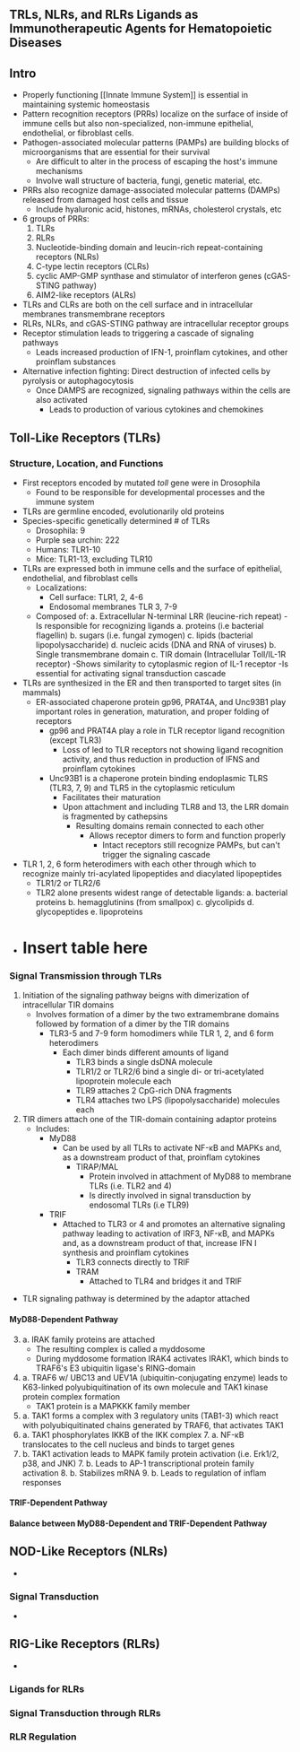 ## TRLs, NLRs, and RLRs Ligands as Immunotherapeutic Agents for Hematopoietic Diseases

## Intro
- Properly functioning [[Innate Immune System]] is essential in maintaining systemic homeostasis
- Pattern recognition receptors (PRRs) localize on the surface of inside of immune cells but also non-specialized, non-immune epithelial, endothelial, or fibroblast cells. 
- Pathogen-associated molecular patterns (PAMPs) are building blocks of microorganisms that are essential for their survival
	- Are difficult to alter in the process of escaping the host's immune mechanisms
	- Involve wall structure of bacteria, fungi, genetic material, etc.
- PRRs also recognize damage-associated molecular patterns (DAMPs) released from damaged host cells and tissue
	- Include hyaluronic acid, histones, mRNAs, cholesterol crystals, etc
- 6 groups of PRRs:
	1. TLRs
	2. RLRs
	3. Nucleotide-binding domain and leucin-rich repeat-containing receptors (NLRs)
	4. C-type lectin receptors (CLRs)
	5. cyclic AMP-GMP synthase and stimulator of interferon genes (cGAS-STING pathway)
	6. AIM2-like receptors (ALRs)
- TLRs and CLRs are both on the cell surface and in intracellular membranes transmembrane receptors
- RLRs, NLRs, and cGAS-STING pathway are intracellular receptor groups
- Receptor stimulation leads to triggering a cascade of signaling pathways
	- Leads increased production of IFN-1, proinflam cytokines, and other proinflam substances
- Alternative infection fighting: Direct destruction of infected cells by pyrolysis or autophagocytosis
	- Once DAMPS are recognized, signaling pathways within the cells are also activated
		- Leads to production of various cytokines and chemokines
## Toll-Like Receptors (TLRs)
### Structure, Location, and Functions
- First receptors encoded by mutated *toll* gene were in Drosophila
	- Found to be responsible for developmental processes and the immune system
- TLRs are germline encoded, evolutionarily old proteins
- Species-specific genetically determined # of TLRs
	- Drosophila: 9
	- Purple sea urchin: 222
	- Humans: TLR1-10
	- Mice: TLR1-13, excluding TLR10
- TLRs are expressed both in immune cells and the surface of epithelial, endothelial, and fibroblast cells
	- Localizations:
		- Cell surface: TLR1, 2, 4-6
		- Endosomal membranes TLR 3, 7-9
	- Composed of: 
		a. Extracellular N-terminal LRR (leucine-rich repeat)
			-Is responsible for recognizing ligands
				a. proteins (i.e bacterial flagellin)
				b. sugars (i.e. fungal zymogen)
				c. lipids (bacterial lipopolysaccharide)
				d. nucleic acids (DNA and RNA of viruses)
		b. Single transmembrane domain
		c. TIR domain (Intracellular Toll/IL-1R receptor)
			-Shows similarity to cytoplasmic region of IL-1 receptor
			-Is essential for activating signal transduction cascade 
- TLRs are synthesized in the ER and then transported to target sites (in mammals)
	- ER-associated chaperone protein gp96, PRAT4A, and Unc93B1 play important roles in generation, maturation, and proper folding of receptors
		- gp96 and PRAT4A play a role in TLR receptor ligand recognition (except TLR3)
			- Loss of led to TLR receptors not showing ligand recognition activity, and thus reduction in production of IFNS and proinflam cytokines
		-  Unc93B1 is a chaperone protein binding endoplasmic TLRS (TLR3, 7, 9) and TLR5 in the cytoplasmic reticulum
			- Facilitates their maturation
			- Upon attachment and including TLR8 and 13, the LRR domain is fragmented by cathepsins
				- Resulting domains remain connected to each other
					- Allows receptor dimers to form and function properly
						- Intact receptors still recognize PAMPs, but can't trigger the signaling cascade
- TLR 1, 2, 6 form heterodimers with each other through which to recognize mainly tri-acylated lipopeptides and diacylated lipopeptides
	- TLR1/2 or TLR2/6
	- TLR2 alone presents widest range of detectable ligands:
		a. bacterial proteins
		b. hemagglutinins (from smallpox)
		c. glycolipids
		d. glycopeptides
		e. lipoproteins
- # Insert table here
### Signal Transmission through TLRs
1. Initiation of the signaling pathway beigns with dimerization of intracellular TIR domains
	- Involves formation of a dimer by the two extramembrane domains followed by formation of a dimer by the TIR domains
		- TLR3-5 and 7-9 form homodimers while TLR 1, 2, and 6 form heterodimers
			- Each dimer binds different amounts of ligand
				- TLR3 binds a single dsDNA molecule
				-  TLR1/2 or TLR2/6 bind a single di- or tri-acetylated lipoprotein molecule each
				- TLR9 attaches 2 CpG-rich DNA fragments
				- TLR4 attaches two LPS (lipopolysaccharide) molecules each
2. TIR dimers attach one of the TIR-domain containing adaptor proteins
	- Includes: 
		- MyD88
			- Can be used by all TLRs to activate NF-κB and MAPKs and, as a downstream product of that, proinflam cytokines
				-  TIRAP/MAL
					- Protein involved in attachment of MyD88 to membrane TLRs (i.e. TLR2 and 4)
					- Is directly involved in signal transduction by endosomal TLRs (i.e TLR9)
		- TRIF
			- Attached to TLR3 or 4 and promotes an alternative signaling pathway leading to activation of IRF3, NF-κB, and MAPKs and, as a downstream product of that, increase IFN I synthesis and proinflam cytokines
				- TLR3 connects directly to TRIF
				- TRAM
					- Attached to TLR4 and bridges it and TRIF
- TLR signaling pathway is determined by the adaptor attached
#### MyD88-Dependent Pathway
3. a. IRAK family proteins are attached
	- The resulting complex is called a myddosome
	- During myddosome formation IRAK4 activates IRAK1, which binds to TRAF6's E3 ubiquitin ligase's RING-domain
4. a. TRAF6 w/ UBC13 and UEV1A (ubiquitin-conjugating enzyme) leads to K63-linked polyubiquitination of its own molecule and TAK1 kinase protein complex formation
	- TAK1 protein is a MAPKKK family member
5. a. TAK1 forms a complex with 3 regulatory units (TAB1-3) which react with polyubiquitinated chains generated by TRAF6, that activates TAK1
6. a. TAK1 phosphorylates IKKB of the IKK complex
	7. a. NF-κB translocates to the cell nucleus and binds to target genes
6. b. TAK1 activation leads to MAPK family protein activation (i.e. Erk1/2, p38, and JNK)
	7. b. Leads to AP-1 transcriptional protein family activation
	8. b. Stabilizes mRNA
	9. b. Leads to regulation of inflam responses
#### TRIF-Dependent Pathway
#### Balance between MyD88-Dependent and TRIF-Dependent Pathway

## NOD-Like Receptors (NLRs)
- 
### Signal Transduction
- 
## RIG-Like Receptors (RLRs)
- 
### Ligands for RLRs
### Signal Transduction through RLRs
### RLR Regulation

